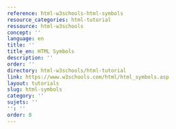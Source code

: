 ```yaml
---
reference: html-w3schools-html-symbols
resource_categories: html-tutorial
ressource: html-w3schools
concept: ''
language: en
title: ''
title_en: HTML Symbols
description: ''
order: ''
directory: html-w3schools/html-tutorial
link: https://www.w3schools.com/html/html_symbols.asp
layout: tutorials
slug: html-symbols
category: ''
sujets: ''
'': ''
order: 0
---
```

